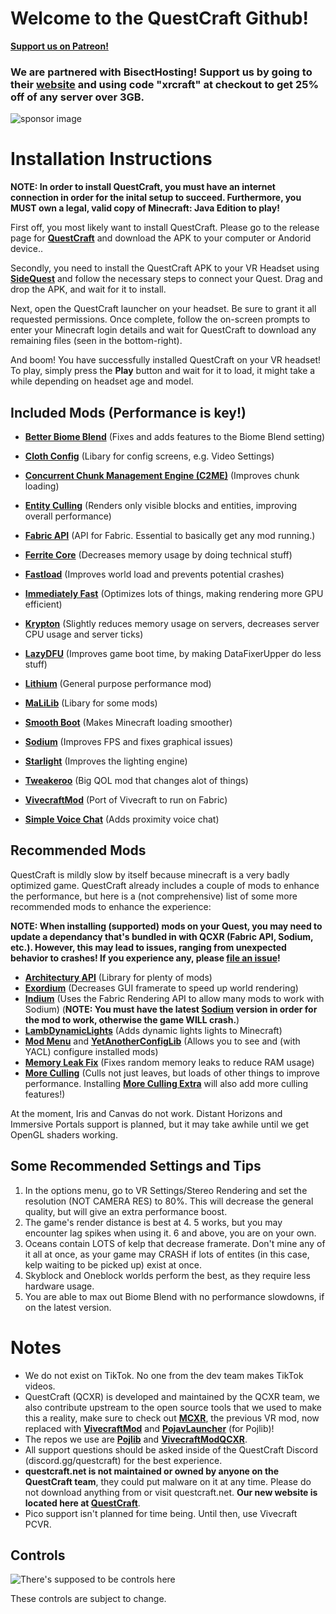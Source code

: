 # Welcome to the QuestCraft Github!
**[Support us on Patreon!](https://patreon.com/QuestCraftXR)**

### We are partnered with BisectHosting! Support us by going to their **[website](https://bisecthosting.com/xrcraft)** and using code "xrcraft" at checkout to get 25% off of any server over 3GB.

![sponsor image](/partnerimage.png)
# Installation Instructions

**NOTE: In order to install QuestCraft, you must have an internet connection in order for the inital setup to succeed. Furthermore, you MUST own a legal, valid copy of Minecraft: Java Edition to play!**

First off, you most likely want to install QuestCraft. Please go to the release page for **[QuestCraft](https://github.com/QuestCraftPlusPlus/QuestCraft/releases/latest)** and download the APK to your computer or Andorid device..

Secondly, you need to install the QuestCraft APK to your VR Headset using **[SideQuest](https://sidequestvr.com)** and follow the necessary steps to connect your Quest. Drag and drop the APK, and wait for it to install.

Next, open the QuestCraft launcher on your headset. Be sure to grant it all requested permissions. Once complete, follow the on-screen prompts to enter your Minecraft login details and wait for QuestCraft to download any remaining files (seen in the bottom-right).

And boom! You have successfully installed QuestCraft on your VR headset! To play, simply press the **Play** button and wait for it to load, it might take a while depending on headset age and model.

## Included Mods (Performance is key!) 

- **[Better Biome Blend](https://modrinth.com/mod/better-biome-blend)** (Fixes and adds features to the Biome Blend setting)                                                                                                                           

- **[Cloth Config](https://modrinth.com/mod/cloth-config)** (Libary for config screens, e.g. Video Settings)

- **[Concurrent Chunk Management Engine (C2ME)](https://modrinth.com/mod/c2me-fabric)** (Improves chunk loading)
                                                                                                                                                  
- **[Entity Culling](https://modrinth.com/mod/entityculling)** (Renders only visible blocks and entities, improving overall performance)

- **[Fabric API](https://modrinth.com/mod/fabric-api)** (API for Fabric. Essential to basically get any mod running.)

- **[Ferrite Core](https://modrinth.com/mod/ferrite-core)** (Decreases memory usage by doing technical stuff)

- **[Fastload](https://modrinth.com/mod/fastload)** (Improves world load and prevents potential crashes)

- **[Immediately Fast](https://modrinth.com/mod/immediatelyfast)** (Optimizes lots of things, making rendering more GPU efficient)

- **[Krypton](https://modrinth.com/mod/krypton)** (Slightly reduces memory usage on servers, decreases server CPU usage and server ticks)

- **[LazyDFU](https://modrinth.com/mod/lazydfu)** (Improves game boot time, by making DataFixerUpper do less stuff)

- **[Lithium](https://modrinth.com/mod/lithium)** (General purpose performance mod)

- **[MaLiLib](https://www.curseforge.com/minecraft/mc-mods/malilib)** (Libary for some mods)

- **[Smooth Boot](https://modrinth.com/mod/smoothboot-fabric)** (Makes Minecraft loading smoother)

- **[Sodium](https://modrinth.com/mod/sodium)** (Improves FPS and fixes graphical issues)

- **[Starlight](https://modrinth.com/mod/starlight)** (Improves the lighting engine)

- **[Tweakeroo](https://www.curseforge.com/minecraft/mc-mods/tweakeroo)** (Big QOL mod that changes alot of things)

- **[VivecraftMod](https://github.com/ferriarnus/VivecraftMod)** (Port of Vivecraft to run on Fabric)

- **[Simple Voice Chat](https://modrinth.com/plugin/simple-voice-chat)** (Adds proximity voice chat)

## Recommended Mods

QuestCraft is mildly slow by itself because minecraft is a very badly optimized game. QuestCraft already includes a couple of mods to enhance the performance, but here is a (not comprehensive) list of some more recommended mods to enhance the experience:                                             

**NOTE: When installing (supported) mods on your Quest, you may need to update a dependancy that's bundled in with QCXR (Fabric API, Sodium, etc.). However, this may lead to issues, ranging from unexpected behavior to crashes! If you experience any, please [file an issue](https://github.com/QuestCraftPlusPlus/QuestCraft/issues/new/choose)!**

- **[Architectury API](https://modrinth.com/mod/architectury-api)** (Library for plenty of mods)
- **[Exordium](https://modrinth.com/mod/exordium)** (Decreases GUI framerate to speed up world rendering)
- **[Indium](https://modrinth.com/mod/indium)** (Uses the Fabric Rendering API to allow many mods to work with Sodium) (**NOTE: You must have the latest [Sodium](https://modrinth.com/mod/sodium) version in order for the mod to work, otherwise the game WILL crash.**)
- **[LambDynamicLights](https://modrinth.com/mod/lambdynamiclights)** (Adds dynamic lights lights to Minecraft)
- **[Mod Menu](https://modrinth.com/mod/modmenu)** and **[YetAnotherConfigLib](https://modrinth.com/mod/yacl)** (Allows you to see and (with YACL) configure installed mods)
- **[Memory Leak Fix](https://modrinth.com/mod/memoryleakfix)** (Fixes random memory leaks to reduce RAM usage)
- **[More Culling](https://modrinth.com/mod/moreculling)** (Culls not just leaves, but loads of other things to improve performance. Installing **[More Culling Extra](https://modrinth.com/mod/morecullingextra)** will also add more culling features!)

At the moment, Iris and Canvas do not work. Distant Horizons and Immersive Portals support is planned, but it may take awhile until we get OpenGL shaders working.                                                   

## Some Recommended Settings and Tips 
1. In the options menu, go to VR Settings/Stereo Rendering and set the resolution (NOT CAMERA RES) to 80%. This will decrease the general quality, but will give an extra performance boost.
2. The game's render distance is best at 4. 5 works, but you may encounter lag spikes when using it. 6 and above, you are on your own.
3. Oceans contain LOTS of kelp that decrease framerate. Don't mine any of it all at once, as your game may CRASH if lots of entites (in this case, kelp waiting to be picked up) exist at once.
4. Skyblock and Oneblock worlds perform the best, as they require less hardware usage.
4. You are able to max out Biome Blend with no performance slowdowns, if on the latest version.


# Notes
- We do not exist on TikTok. No one from the dev team makes TikTok videos. 
- QuestCraft (QCXR) is developed and maintained by the QCXR team, we also contribute upstream to the open source tools that we used to make this a reality, make sure to check out **[MCXR](https://github.com/mcxr-org/MCXR)**, the previous VR mod, now replaced with **[VivecraftMod](https://github.com/ferriarnus/VivecraftMod)** and **[PojavLauncher](https://github.com/PojavLauncherTeam/PojavLauncher)** (for Pojlib)! 
- The repos we use are **[Pojlib](https://github.com/questcraftplusplus/pojlib)** and **[VivecraftModQCXR](https://github.com/questcraftplusplus/vivecraftmod)**.
- All support questions should be asked inside of the QuestCraft Discord (discord.gg/questcraft) for the best experience.
- **questcraft.net is not maintained or owned by anyone on the QuestCraft team**, they could put malware on it at any time. Please do not download anything from or visit questcraft.net. **Our new website is located here at [QuestCraft](https://questcraft.org/)**. 
- Pico support isn't planned for time being. Until then, use Vivecraft PCVR.
## Controls

![There's supposed to be controls here](/Control.png)

These controls are subject to change.

